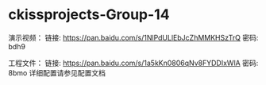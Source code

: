 # ckissprojects-Group-14
演示视频：
链接: https://pan.baidu.com/s/1NlPdULlEbJcZhMMKHSzTrQ  密码: bdh9

工程文件：
链接: https://pan.baidu.com/s/1a5kKn0806qNv8FYDDIxWlA  密码: 8bmo
详细配置请参见配置文档
